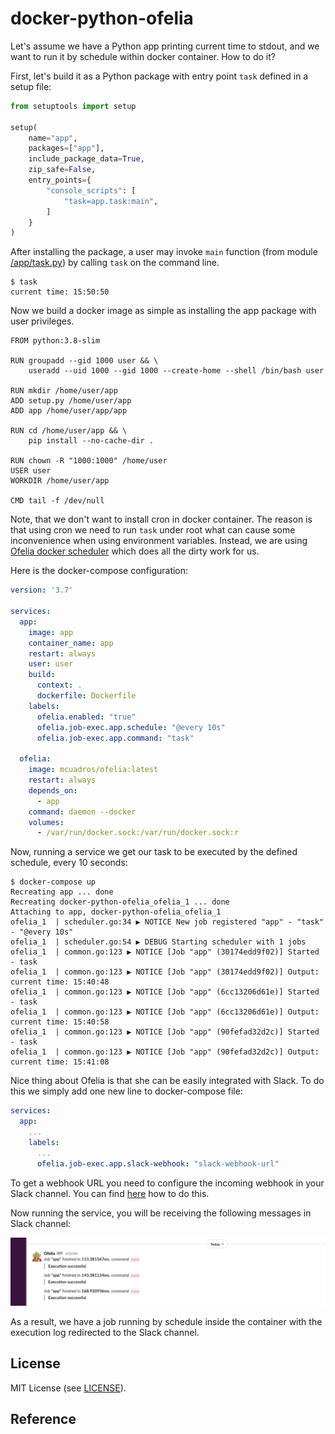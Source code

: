 # docker-python-ofelia

Let's assume we have a Python app printing current time to stdout, and we want 
to run it by schedule within docker container. How to do it?

First, let's build it as a Python package with entry point ``task`` defined in a setup file:

```python
from setuptools import setup

setup(
    name="app",
    packages=["app"],
    include_package_data=True,
    zip_safe=False,
    entry_points={
        "console_scripts": [
            "task=app.task:main",
        ]
    }
)
```

After installing the package, a user may invoke ``main`` function (from module [/app/task.py](https://github.com/viktorsapozhok/docker-python-ofelia/blob/main/app/task.py))
by calling ``task`` on the command line.

```shell
$ task
current time: 15:50:50
```

Now we build a docker image as simple as installing the app
package with user privileges.

```shell
FROM python:3.8-slim

RUN groupadd --gid 1000 user && \
    useradd --uid 1000 --gid 1000 --create-home --shell /bin/bash user

RUN mkdir /home/user/app
ADD setup.py /home/user/app
ADD app /home/user/app/app

RUN cd /home/user/app && \
    pip install --no-cache-dir .

RUN chown -R "1000:1000" /home/user
USER user
WORKDIR /home/user/app

CMD tail -f /dev/null
```

Note, that we don't want to install cron in docker container. The reason is that
using cron we need to run ``task`` under root what can cause some inconvenience when using
environment variables. Instead, we are using [Ofelia docker scheduler][1] which does
all the dirty work for us.

Here is the docker-compose configuration:

```yaml
version: '3.7'

services:
  app:
    image: app
    container_name: app
    restart: always
    user: user
    build:
      context: .
      dockerfile: Dockerfile
    labels:
      ofelia.enabled: "true"
      ofelia.job-exec.app.schedule: "@every 10s"
      ofelia.job-exec.app.command: "task"

  ofelia:
    image: mcuadros/ofelia:latest
    restart: always
    depends_on:
      - app
    command: daemon --docker
    volumes:
      - /var/run/docker.sock:/var/run/docker.sock:r
```

Now, running a service we get our task to be executed by the defined schedule, every 10 seconds:

```shell
$ docker-compose up
Recreating app ... done
Recreating docker-python-ofelia_ofelia_1 ... done
Attaching to app, docker-python-ofelia_ofelia_1
ofelia_1  | scheduler.go:34 ▶ NOTICE New job registered "app" - "task" - "@every 10s"
ofelia_1  | scheduler.go:54 ▶ DEBUG Starting scheduler with 1 jobs
ofelia_1  | common.go:123 ▶ NOTICE [Job "app" (30174edd9f02)] Started - task
ofelia_1  | common.go:123 ▶ NOTICE [Job "app" (30174edd9f02)] Output: current time: 15:40:48
ofelia_1  | common.go:123 ▶ NOTICE [Job "app" (6cc13206d61e)] Started - task
ofelia_1  | common.go:123 ▶ NOTICE [Job "app" (6cc13206d61e)] Output: current time: 15:40:58
ofelia_1  | common.go:123 ▶ NOTICE [Job "app" (90fefad32d2c)] Started - task
ofelia_1  | common.go:123 ▶ NOTICE [Job "app" (90fefad32d2c)] Output: current time: 15:41:08
```

Nice thing about Ofelia is that she can be easily integrated with Slack.
To do this we simply add one new line to docker-compose file:

```yaml
services:
  app:
    ...
    labels:
      ...
      ofelia.job-exec.app.slack-webhook: "slack-webhook-url"
```

To get a webhook URL you need to configure the incoming webhook in your Slack channel.
You can find [here][2] how to do this.

Now running the service, you will be receiving the following messages in Slack channel:

<a href="https://github.com/viktorsapozhok/docker-python-ofelia/blob/main/docs/source/images/slack.png?raw=true">
    <img 
        src="https://github.com/viktorsapozhok/docker-python-ofelia/blob/main/docs/source/images/slack.png?raw=true" 
        alt="ofelia slack integration"
    >
</a>

As a result, we have a job running by schedule inside the container with the execution log redirected to the Slack channel.

## License

MIT License (see [LICENSE](LICENSE)).

## Reference

[1]: https://github.com/mcuadros/ofelia "Ofelia - a docker job scheduler"
[2]: https://api.slack.com/messaging/webhooks "Sending messages using Incoming Webhooks"
[3]: https://viktorsapozhok.github.io/docker-python-ofelia/ "Running Python script in docker container by cron as a non-root user]"
